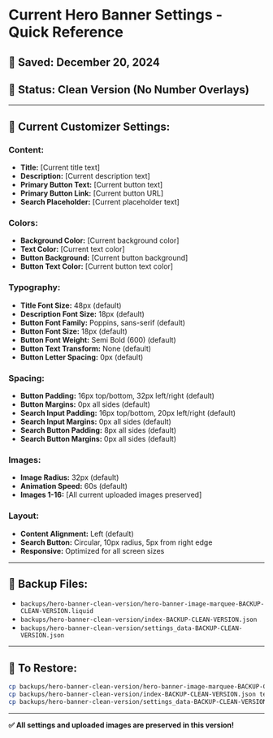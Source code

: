 # Current Hero Banner Settings - Quick Reference

## 📅 **Saved:** December 20, 2024
## 🎯 **Status:** Clean Version (No Number Overlays)

---

## 🎨 **Current Customizer Settings:**

### **Content:**
- **Title:** [Current title text]
- **Description:** [Current description text]
- **Primary Button Text:** [Current button text]
- **Primary Button Link:** [Current button URL]
- **Search Placeholder:** [Current placeholder text]

### **Colors:**
- **Background Color:** [Current background color]
- **Text Color:** [Current text color]
- **Button Background:** [Current button background]
- **Button Text Color:** [Current button text color]

### **Typography:**
- **Title Font Size:** 48px (default)
- **Description Font Size:** 18px (default)
- **Button Font Family:** Poppins, sans-serif (default)
- **Button Font Size:** 18px (default)
- **Button Font Weight:** Semi Bold (600) (default)
- **Button Text Transform:** None (default)
- **Button Letter Spacing:** 0px (default)

### **Spacing:**
- **Button Padding:** 16px top/bottom, 32px left/right (default)
- **Button Margins:** 0px all sides (default)
- **Search Input Padding:** 16px top/bottom, 20px left/right (default)
- **Search Input Margins:** 0px all sides (default)
- **Search Button Padding:** 8px all sides (default)
- **Search Button Margins:** 0px all sides (default)

### **Images:**
- **Image Radius:** 32px (default)
- **Animation Speed:** 60s (default)
- **Images 1-16:** [All current uploaded images preserved]

### **Layout:**
- **Content Alignment:** Left (default)
- **Search Button:** Circular, 10px radius, 5px from right edge
- **Responsive:** Optimized for all screen sizes

---

## 📁 **Backup Files:**
- `backups/hero-banner-clean-version/hero-banner-image-marquee-BACKUP-CLEAN-VERSION.liquid`
- `backups/hero-banner-clean-version/index-BACKUP-CLEAN-VERSION.json`
- `backups/hero-banner-clean-version/settings_data-BACKUP-CLEAN-VERSION.json`

---

## 🔄 **To Restore:**
```bash
cp backups/hero-banner-clean-version/hero-banner-image-marquee-BACKUP-CLEAN-VERSION.liquid sections/hero-banner-image-marquee.liquid
cp backups/hero-banner-clean-version/index-BACKUP-CLEAN-VERSION.json templates/index.json
cp backups/hero-banner-clean-version/settings_data-BACKUP-CLEAN-VERSION.json config/settings_data.json
```

---

**✅ All settings and uploaded images are preserved in this version!**
